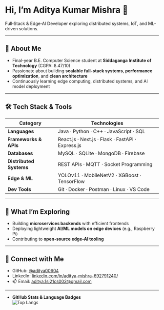 <p align="center">
  <h1>Hi, I’m Aditya Kumar Mishra 👋</h1>
  <p>Full‑Stack & Edge‑AI Developer exploring distributed systems, IoT, and ML-driven solutions.</p>
</p>

---

## 🚀 About Me
- Final-year B.E. Computer Science student at **Siddaganga Institute of Technology** (CGPA: 8.47/10)
- Passionate about building **scalable full-stack systems**, **performance optimization**, and **clean architecture**
- Continuously learning edge computing, distributed systems, and AI model deployment

---

## 🛠️ Tech Stack & Tools

| Category               | Technologies |
|------------------------|--------------|
| **Languages**          | Java · Python · C++ · JavaScript · SQL |
| **Frameworks & APIs**  | React.js · Next.js · Flask · FastAPI · Express.js |
| **Databases**          | MySQL · SQLite · MongoDB · Firebase |
| **Distributed Systems**| REST APIs · MQTT · Socket Programming |
| **Edge & ML**          | YOLOv11 · MobileNetV2 · XGBoost · TensorFlow |
| **Dev Tools**          | Git · Docker · Postman · Linux · VS Code |

---

## 🌱 What I’m Exploring
- Building **microservices backends** with efficient frontends
- Deploying lightweight **AI/ML models on edge devices** (e.g., Raspberry Pi)
- Contributing to **open-source edge-AI tooling**

---

## 🔗 Connect with Me
- GitHub: [@aditya00604](https://github.com/aditya00604)  
- LinkedIn: [linkedin.com/in/aditya-mishra-692791240/](https://linkedin.com/in/aditya-mishra-692791240/)  
- 📫 Email: aditya.1si21cs003@gmail.com  

---



- **GitHub Stats & Language Badges**  
  ![Top Langs](https://github-readme-stats.vercel.app/api/top-langs/?username=aditya00604&layout=compact&theme=dark)

